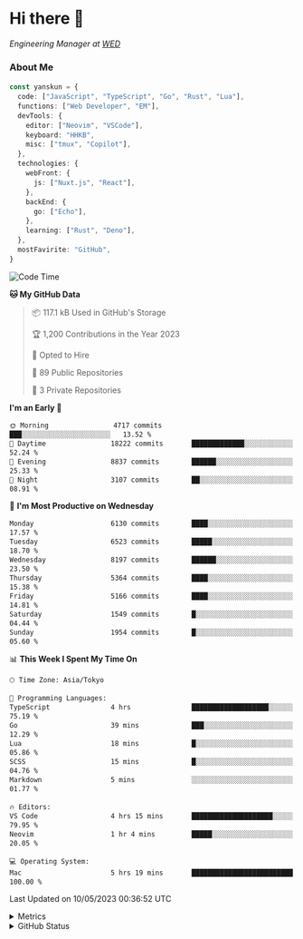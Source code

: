 # Hi there&nbsp;:wave:

<!-- ![Alt text](https://spotify-recently-played-readme.vercel.app/api?user=31kynbuubkiu3r4qh4hjuaglhfay) -->

_Engineering Manager at [WED](https://github.com/wedinc)_

### About Me

```ts
const yanskun = {
  code: ["JavaScript", "TypeScript", "Go", "Rust", "Lua"],
  functions: ["Web Developer", "EM"],
  devTools: {
    editor: ["Neovim", "VSCode"],
    keyboard: "HHKB",
    misc: ["tmux", "Copilot"],
  },
  technologies: {
    webFront: {
      js: ["Nuxt.js", "React"],
    },
    backEnd: {
      go: ["Echo"],
    },
    learning: ["Rust", "Deno"],
  },
  mostFavirite: "GitHub",
}
```

<!--START_SECTION:waka-->
![Code Time](http://img.shields.io/badge/Code%20Time-297%20hrs%209%20mins-blue)

**🐱 My GitHub Data** 

> 📦 117.1 kB Used in GitHub's Storage 
 > 
> 🏆 1,200 Contributions in the Year 2023
 > 
> 💼 Opted to Hire
 > 
> 📜 89 Public Repositories 
 > 
> 🔑 3 Private Repositories 
 > 
**I'm an Early 🐤** 

```text
🌞 Morning                4717 commits        ███░░░░░░░░░░░░░░░░░░░░░░   13.52 % 
🌆 Daytime                18222 commits       █████████████░░░░░░░░░░░░   52.24 % 
🌃 Evening                8837 commits        ██████░░░░░░░░░░░░░░░░░░░   25.33 % 
🌙 Night                  3107 commits        ██░░░░░░░░░░░░░░░░░░░░░░░   08.91 % 
```
📅 **I'm Most Productive on Wednesday** 

```text
Monday                   6130 commits        ████░░░░░░░░░░░░░░░░░░░░░   17.57 % 
Tuesday                  6523 commits        █████░░░░░░░░░░░░░░░░░░░░   18.70 % 
Wednesday                8197 commits        ██████░░░░░░░░░░░░░░░░░░░   23.50 % 
Thursday                 5364 commits        ████░░░░░░░░░░░░░░░░░░░░░   15.38 % 
Friday                   5166 commits        ████░░░░░░░░░░░░░░░░░░░░░   14.81 % 
Saturday                 1549 commits        █░░░░░░░░░░░░░░░░░░░░░░░░   04.44 % 
Sunday                   1954 commits        █░░░░░░░░░░░░░░░░░░░░░░░░   05.60 % 
```


📊 **This Week I Spent My Time On** 

```text
🕑︎ Time Zone: Asia/Tokyo

💬 Programming Languages: 
TypeScript               4 hrs               ███████████████████░░░░░░   75.19 % 
Go                       39 mins             ███░░░░░░░░░░░░░░░░░░░░░░   12.29 % 
Lua                      18 mins             █░░░░░░░░░░░░░░░░░░░░░░░░   05.86 % 
SCSS                     15 mins             █░░░░░░░░░░░░░░░░░░░░░░░░   04.76 % 
Markdown                 5 mins              ░░░░░░░░░░░░░░░░░░░░░░░░░   01.77 % 

🔥 Editors: 
VS Code                  4 hrs 15 mins       ████████████████████░░░░░   79.95 % 
Neovim                   1 hr 4 mins         █████░░░░░░░░░░░░░░░░░░░░   20.05 % 

💻 Operating System: 
Mac                      5 hrs 19 mins       █████████████████████████   100.00 % 
```


 Last Updated on 10/05/2023 00:36:52 UTC
<!--END_SECTION:waka-->

<details>
  <summary>Metrics</summary>
  <img src="https://github.com/yanskun/yanskun/blob/main/github-metrics.svg" alt="Metrics">
</details>

<details>
  <summary>GitHub Status</summary>
  <picture>
    <source media="(prefers-color-scheme: dark)" srcset="https://raw.githubusercontent.com/yanskun/yanskun/master/profile-summary-card-output/nord_dark/0-profile-details.svg">
   <img src="https://raw.githubusercontent.com/yanskun/yanskun/master/profile-summary-card-output/default/0-profile-details.svg">
  </picture>
  <br>
  <picture>
    <source media="(prefers-color-scheme: dark)" srcset="https://raw.githubusercontent.com/yanskun/yanskun/master/profile-summary-card-output/nord_dark/1-repos-per-language.svg">
   <img src="https://raw.githubusercontent.com/yanskun/yanskun/master/profile-summary-card-output/default/1-repos-per-language.svg">
  </picture>
  <picture>
    <source media="(prefers-color-scheme: dark)" srcset="https://raw.githubusercontent.com/yanskun/yanskun/master/profile-summary-card-output/nord_dark/2-most-commit-language.svg">
   <img src="https://raw.githubusercontent.com/yanskun/yanskun/master/profile-summary-card-output/default/2-most-commit-language.svg">
  </picture>
  <br>
  <picture>
    <source media="(prefers-color-scheme: dark)" srcset="https://raw.githubusercontent.com/yanskun/yanskun/master/profile-summary-card-output/nord_dark/3-stats.svg">
   <img src="https://raw.githubusercontent.com/yanskun/yanskun/master/profile-summary-card-output/default/3-stats.svg">
  </picture>
  <picture>
    <source media="(prefers-color-scheme: dark)" srcset="https://raw.githubusercontent.com/yanskun/yanskun/master/profile-summary-card-output/nord_dark/4-productive-time.svg">
   <img src="https://raw.githubusercontent.com/yanskun/yanskun/master/profile-summary-card-output/default/4-productive-time.svg">
  </picture>
</details>
